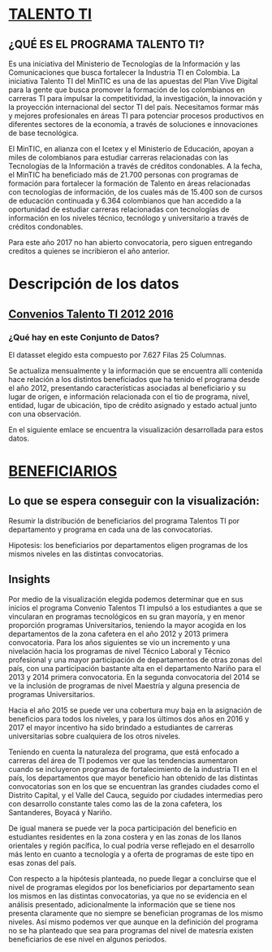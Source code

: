 # [TALENTO TI](http://www.talentoti.gov.co/635/w3-article-14158.html)

## ¿QUÉ ES EL PROGRAMA TALENTO TI?

Es una iniciativa del Ministerio de Tecnologías de la Información y las Comunicaciones que busca fortalecer la Industria TI en Colombia.
La iniciativa Talento TI del MinTIC es una de las apuestas del Plan Vive Digital para la gente que busca promover la formación de los colombianos en carreras TI para impulsar la competitividad, la investigación, la innovación y la proyección internacional del sector TI del país. Necesitamos formar más y mejores profesionales en áreas TI para potenciar procesos productivos en diferentes sectores de la economía, a través de soluciones e innovaciones de base tecnológica.

El MinTIC, en alianza con el Icetex y el Ministerio de Educación, apoyan a miles de colombianos para estudiar carreras relacionadas con las Tecnologías de la Información a través de créditos condonables. A la fecha, el MinTIC ha beneficiado más de 21.700 personas con programas de formación para fortalecer la formación de Talento en áreas relacionadas con tecnologías de información, de los cuales más de 15.400 son de cursos de educación continuada y 6.364 colombianos que han accedido a la oportunidad de estudiar carreras relacionadas con tecnologías de información en los niveles técnico, tecnólogo y universitario a través de créditos condonables.

Para este año 2017 no han abierto convocatoria, pero siguen entregando creditos a quienes se incribieron el año anterior.

# Descripción de los datos 

## [Convenios Talento TI 2012 2016](https://www.datos.gov.co/Ciencia-Tecnolog-a-e-Innovaci-n/Beneficiarios-de-los-Convenios-Talento-TI-2012-201/y77w-v3k8)

### ¿Qué hay en este Conjunto de Datos?
El datasset elegido esta compuesto por 7.627 Filas 25 Columnas.

Se actualiza mensualmente y la información que se encuentra allí contenida hace relación a los distintos beneficiados que ha tenido el programa desde el año 2012, presentando características asociadas al beneficiario y su lugar de origen, e información relacionada con el tio de programa, nivel, entidad, lugar de ubicación, tipo de crédito asignado y estado actual junto con una observación. 

En el siguiente emlace se encuentra la visualización desarrollada para estos datos. 

# [BENEFICIARIOS](https://vlarandac.github.io/VisualAnalytics-TalentoTI/beneficiarios_def.html)

## Lo que se espera conseguir con la visualización:

Resumir la distribución de beneficiarios del programa Talentos TI por departamento y programa en cada una de las convocatorias.

Hipotesis: los beneficiarios por departamentos eligen programas de los mismos niveles en las distintas convocatorias. 

## Insights

Por medio de la visualización elegida podemos  determinar que en sus inicios el programa Convenio Talentos TI impulsó a los estudiantes a que se vincularan en programas tecnológicos en su gran mayoría, y en menor proporción programas Universitarios, teniendo la mayor acogida en los departamentos de la zona cafetera en el año 2012 y 2013 primera convocatoria.  Para los años siguientes se vio un incremento y una nivelación hacia los programas de nivel Técnico Laboral y Técnico profesional  y una mayor participación de departamentos de otras zonas del país, con una participación bastante alta en el departamento Nariño para el 2013 y 2014 primera convocatoria.  En la segunda convocatoria del 2014 se ve la inclusión de programas de nivel Maestría y alguna presencia de programas Universitarios.
 
Hacia el año 2015 se puede ver una cobertura muy baja en la asignación de beneficios para todos los niveles, y para los últimos dos años en 2016 y 2017 el mayor incentivo ha sido brindado a estudiantes de carreras universitarias sobre cualquiera de los otros niveles. 
 
Teniendo en cuenta la naturaleza del programa, que está enfocado a carreras del área de TI podemos ver que las tendencias aumentaron cuando se incluyeron programas de fortalecimiento de la industria TI en el país, los departamentos que mayor beneficio han obtenido de las distintas convocatorias son en los que se encuentran las grandes ciudades como el Distrito Capital, y el Valle del Cauca, seguido por ciudades intermedias pero con desarrollo constante tales como las de la zona cafetera, los Santanderes, Boyacá y Nariño.  

De igual manera se puede ver la poca participación del beneficio en estudiantes residentes en la zona costera y en las zonas de los llanos orientales y región pacífica, lo cual podría verse reflejado en el desarrollo más lento en cuanto a tecnología y a oferta de programas de este tipo en esas zonas del país. 

Con respecto a la hipótesis planteada, no puede llegar a concluirse que el nivel de programas elegidos por los beneficiarios por departamento sean los mismos en las distintas convocatorias, ya que no se evidencia en el análisis presentado, adicionalmente la información que se tiene nos presenta claramente que no siempre se benefician programas de los mismo niveles.  Así mismo podemos ver que aunque en la definición del programa no se ha planteado que sea para programas del nivel de matesría existen beneficiarios de ese nivel en algunos periodos.

